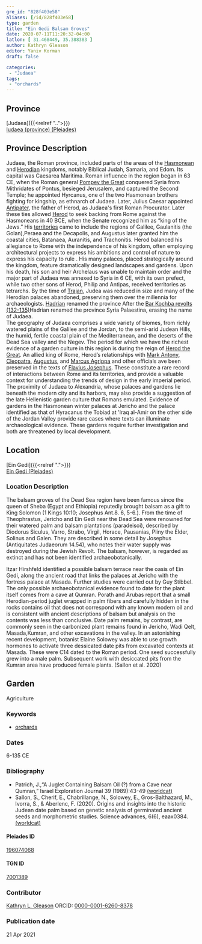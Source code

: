 ```yaml
---
gre_id: "828f403e58"
aliases: [/id/828f403e58]
type: garden
title: "Ein Gedi Balsam Groves"
date: 2020-07-11T11:20:32-04:00
latlon: [ 31.468449, 35.388383 ]
author: Kathryn Gleason
editor: Yaniv Korman
draft: false

categories:
 - "Judaea"
tags:
 - "orchards"
---
```


## Province

[Judaea]({{<relref "..">}}) \
[Iudaea (province) (Pleiades)](https://pleiades.stoa.org/places/981527)

## Province Description
Judaea, the Roman province, included parts of the areas of the [Hasmonean](https://en.wikipedia.org/wiki/Hasmonean_dynasty) and [Herodian](https://en.wikipedia.org/wiki/Herodian_dynasty) kingdoms, notably Biblical Judah, Samaria, and Edom. Its capital was Caesarea Maritima. Roman influence in the region began in 63 CE, when the Roman general [Pompey the Great](https://en.wikipedia.org/wiki/Pompey) conquered Syria from Mithridates of Pontus, besieged Jerusalem, and captured the Second Temple; he appointed Hyrcanus, one of the two Hasmonean brothers fighting for kingship, as ethnarch of Judaea. Later, Julius Caesar  appointed [Antipater](https://en.wikipedia.org/wiki/Antipater_the_Idumaean), the father of Herod, as  Judaea's first Roman Procurator. Later these ties allowed [Herod](https://en.wikipedia.org/wiki/Herod_the_Great) to seek backing from Rome against the Hasmoneans in 40 BCE, when the Senate recognized him as “king of the Jews.”  His [territories](https://en.wikipedia.org/wiki/Herodian_Kingdom_of_Judea) came to include the regions of Galilee, Gaulanitis (the Golan),Peraea and the Decapolis, and Augustus later granted him the coastal cities, Batanaea, Auranitis, and Trachonitis. Herod balanced his allegiance to Rome with the independence of his kingdom, often employing architectural projects to express his ambitions and control of nature to express his capacity to rule . His many palaces, placed strategically around the kingdom, feature dramatically designed landscapes and gardens.  Upon his death, his son and heir Archelaus was unable to maintain order and the major part of Judaea was annexed to Syria in 6 CE, with its own prefect, while two other sons of Herod, Philip and Antipas, received territories as tetrarchs. By the time of [Trajan](https://en.wikipedia.org/wiki/Trajan), Judea was reduced in size and many of the Herodian palaces abandoned, preserving them over the millennia for archaeologists. [Hadrian](https://en.wikipedia.org/wiki/Hadrian) renamed the province  After the [Bar Kochba revolts (132-135)](https://en.wikipedia.org/wiki/Bar_Kokhba_revolt)Hadrian renamed the province Syria Palaestina, erasing the name of Judaea.  
The geography of Judaea comprises a wide variety of biomes, from richly watered plains of the Galilee and the Jordan, to the semi-arid Judean Hills, the humid, fertile coastal plain of the Mediterranean, and the deserts of the Dead Sea valley and the Negev. The period for which we have the richest evidence of a garden culture in this region is during the reign of [Herod the Great](https://en.wikipedia.org/wiki/Herod_the_Great).  An allied king of Rome, Herod’s relationships with [Mark Antony](https://en.wikipedia.org/wiki/Mark_Antony), [Cleopatra](https://en.wikipedia.org/wiki/Cleopatra), [Augustus](https://en.wikipedia.org/wiki/Augustus), and [Marcus Agrippa](https://en.wikipedia.org/wiki/Marcus_Vipsanius_Agrippa) and other officials ave been preserved in the texts of [Flavius Josephus](https://en.wikipedia.org/wiki/Josephus).  These constitute a rare record of interactions between Rome and its territories, and provide a valuable context for understanding the trends of design in the early imperial period.  The proximity of Judaea to Alexandria, whose palaces and gardens lie beneath the modern city and its harbors, may also provide a suggestion of the late Hellenistic garden culture that Romans emulated.  Evidence of gardens in the Hasmonean winter palaces at Jericho and the palace identified as that of Hyracanus the Tobiad at 'Iraq al-Amir on the other side of the Jordan Valley provide rare cases where texts can illuminate archaeological evidence. These gardens require further investigation and both are threatened by local development.



## Location

[Ein Gedi]({{<relref ".">}}) \
[Ein Gedi (Pleiades)](https://pleiades.stoa.org/places/196074068/?searchterm=%20Ein%20Gedi*)

### Location Description

The balsam groves of the Dead Sea region have been famous since the queen of Sheba (Egypt and Ethiopia) reputedly brought balsam as a gift to King Solomon (1 Kings 10:10; Josephus Ant.8. 6, 5-6.). From the time of Theophrastus,  Jericho and Ein Gedi near the Dead Sea were renowned for their watered palm and balsam plantations (paradeisoi), described by Diodorus Siculus, Varro, Strabo, Virgil, Horace, Pausanias, Pliny the Elder, Solinus and Galen.  They are described in some detail by Josephus (Antiquitates Judaeorum 14.54), who notes their water supply was destroyed during the Jewish Revolt.  The balsam, however, is regarded as extinct and has not been identified archaeobotanically.  

Itzar Hirshfeld identified a possible balsam terrace near the oasis of Ein Gedi, along the ancient road that links the palaces at Jericho with the fortress palace at Masada. Further studies were carried out by Guy Stibbel.   
The only possible archaeobotanical evidence found to date for the plant itself comes from a cave at Qumran. Porath and Arubas report that a small Herodian-period juglet wrapped in palm fibers and carefully hidden in the rocks contains oil that does not correspond with any known modern oil and is consistent with ancient descriptions of balsam but analysis on the contents was less than conclusive.
Date palm remains, by contrast, are commonly seen in the carbonized plant remains found in Jericho, Wadi Qelt, Masada,Kumran, and other excavations in the valley.  In an astonishing recent development, botanist Elaine Solowey was able to use growth hormones to activate three dessicated date pits from excavated contexts at Masada.  These were C14 dated to the Roman period.  One seed successfully grew into a male palm.  Subsequent work with desiccated pits from the Kumran area have produced female plants. (Sallon et al. 2020)


<!-- LEAVE THIS BLANK FOR NOW -->

<!--## Sublocation-->

<!--
[AREA WITHIN LOCATION, LIKE “PALATINE HILL”](GEOREFERENCE LINK)
A sublocation is any area larger than an individual garden, but located within a location. I would always try to include a link to a controlled vocabulary here if possible. This ID may well be different from the Garden ID, e.g., Pompeii versus a Garden in one of the houses which has its own Pleiades ID.
-->

<!--### Sublocation Description-->

<!-- DESCRIPTION -->

## Garden

Agriculture

### Keywords

- [orchards](http://vocab.getty.edu/page/aat/300008890)

<!--### Garden Description


### Maps

<!--
{{< image src="FILENAME" alt="ALT_TEXT" title="CAPTION" >}}


### Plans

{{< image src="Latimer_fig_14_or_10.1a.jpg" alt="Fig. 1: Plan of the residential building (A) with excavated bedding trenches (b) in its garden courtyard (G). Adapted from Branigan 1971, fig. 20." title="Fig. 1: Plan of the residential building (A) with excavated bedding trenches (b) in its garden courtyard (G). Adapted from Branigan 1971, fig. 20.(Rights statement)" >}}

### Images

{{< image src="Latimer_fig_15_or_10.1b.jpg" alt="Fig. 2: Reconstruction of the house and garden. Courtesy of K. Branigan." title="Fig. 2: Reconstruction of the house and garden. Courtesy of K. Branigan." >}} -->

### Dates

 6-135 CE

### Bibliography

*   Patrich, J.,“A Juglet Containing Balsam Oil (?) from a Cave near Qumran,” Israel Exploration Journal  39 (1989):43-49 [(worldcat)](https://www.worldcat.org/title/juglet-containing-balsam-oil-from-a-cave-near-qumran/oclc/310426513&referer=brief_results)
*   Sallon, S., Cherif, E., Chabrillange, N., Solowey, E., Gros-Balthazard, M., Ivorra, S., & Aberlenc, F. (2020). Origins and insights into the historic Judean date palm based on genetic analysis of germinated ancient seeds and morphometric studies. Science advances, 6(6), eaax0384. [(worldcat)](https://www.worldcat.org/title/origins-and-insights-into-the-historic-judean-date-palm-based-on-genetic-analysis-of-germinated-ancient-seeds-and-morphometric-studies/oclc/8536654525&referer=brief_results)


<!--#### Periodo ID-->

<!-- [PERIODO_ID](https://pleiades.stoa.org/places/PLEIADES_ID) -->

#### Pleiades ID

[196074068](https://pleiades.stoa.org/places/196074068)

#### TGN ID

[7001389](http://www.getty.edu/vow/TGNFullDisplay?find=Ein+Gedi&place=&nation=&page=1&english=Y&subjectid=-1&checked=7001389)

### Contributor

[Kathryn L. Gleason](https://landscape.cals.cornell.edu/people/kathryn-l-gleason/)
ORCID: [0000-0001-6260-8378](https://orcid.org/0000-0001-6260-8378)

### Publication date


21 Apr 2021

<!--### Related articles-->

<!-- Links to other related articles. Leave blank for now -->
